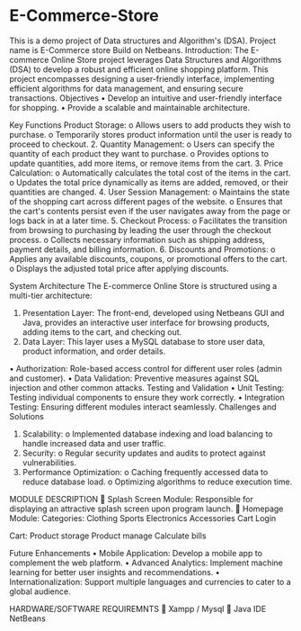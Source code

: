 # E-Commerce-Store
This is a demo project of Data structures and Algorithm's (DSA). Project name is E-Commerce store Build on Netbeans.
Introduction:
The E-commerce Online Store project leverages Data Structures and Algorithms (DSA) to develop a robust and efficient online shopping platform. This project encompasses designing a user-friendly interface, implementing efficient algorithms for data management, and ensuring secure transactions.
Objectives
•	Develop an intuitive and user-friendly interface for shopping.
•	Provide a scalable and maintainable architecture.

Key Functions 
Product Storage:
o	Allows users to add products they wish to purchase.
o	Temporarily stores product information until the user is ready to proceed to checkout.
2.	Quantity Management:
o	Users can specify the quantity of each product they want to purchase.
o	Provides options to update quantities, add more items, or remove items from the cart.
3.	Price Calculation:
o	Automatically calculates the total cost of the items in the cart.
o	Updates the total price dynamically as items are added, removed, or their quantities are changed.
4.	User Session Management:
o	Maintains the state of the shopping cart across different pages of the website.
o	Ensures that the cart's contents persist even if the user navigates away from the page or logs back in at a later time.
5.	Checkout Process:
o	Facilitates the transition from browsing to purchasing by leading the user through the checkout process.
o	Collects necessary information such as shipping address, payment details, and billing information.
6.	Discounts and Promotions:
o	Applies any available discounts, coupons, or promotional offers to the cart.
o	Displays the adjusted total price after applying discounts.

System Architecture
The E-commerce Online Store is structured using a multi-tier architecture:
1.	Presentation Layer: The front-end, developed using Netbeans GUI and Java, provides an interactive user interface for browsing products, adding items to the cart, and checking out.
2.	Data Layer: This layer uses a MySQL database to store user data, product information, and order details.

•	Authorization: Role-based access control for different user roles (admin and customer).
•	Data Validation: Preventive measures against SQL injection and other common attacks.
Testing and Validation
•	Unit Testing: Testing individual components to ensure they work correctly.
•	Integration Testing: Ensuring different modules interact seamlessly.
Challenges and Solutions
1.	Scalability:
o	Implemented database indexing and load balancing to handle increased data and user traffic.
2.	Security:
o	Regular security updates and audits to protect against vulnerabilities.
3.	Performance Optimization:
o	Caching frequently accessed data to reduce database load.
o	Optimizing algorithms to reduce execution time.

MODULE DESCRIPTION
	Splash Screen Module:
           Responsible for displaying an attractive splash screen upon program launch.
	Homepage Module:
Categories:
Clothing
Sports
Electronics
Accessories
Cart
Login

Cart:
Product storage
Product manage
Calculate bills



Future Enhancements
•	Mobile Application: Develop a mobile app to complement the web platform.
•	Advanced Analytics: Implement machine learning for better user insights and recommendations.
•	Internationalization: Support multiple languages and currencies to cater to a global audience.

HARDWARE/SOFTWARE REQUIREMNTS
	Xampp / Mysql
	Java IDE NetBeans


